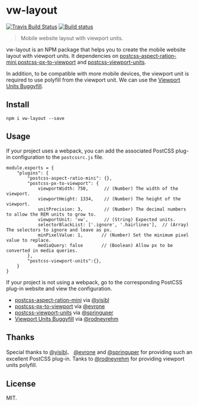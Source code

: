 # vw-layout

[![Travis Build Status](https://travis-ci.org/airen/vw-layout.svg)](https://travis-ci.org/airen/vw-layout)
[![Build status](https://ci.appveyor.com/api/projects/status/hso3amuryb169jwi/branch/master?svg=true)](https://ci.appveyor.com/project/airen/vw-layout/branch/master)

> Mobile website layout with viewport units.

vw-layout is an NPM package that helps you to create the mobile website layout with viewport units. It dependencies on [postcss-aspect-ration-mini](https://github.com/yisibl/postcss-aspect-ratio-mini),[postcss-px-to-viewport](https://github.com/evrone/postcss-px-to-viewport) and [postcss-viewport-units](https://github.com/springuper/postcss-viewport-units).

In addition, to be compatible with more mobile devices, the viewport unit is required to use polyfill from the viewport unit. We can use the [Viewport Units Buggyfill](https://github.com/rodneyrehm/viewport-units-buggyfill).

## Install 

    npm i vw-layout --save

## Usage

If your project uses a webpack, you can add the associated PostCSS plug-in configuration to the `postcssrc.js` file.

    module.exports = {
        "plugins": {
            "postcss-aspect-ratio-mini": {}, 
            "postcss-px-to-viewport": {
                viewportWidth: 750,      // (Number) The width of the viewport.
                viewportHeight: 1334,    // (Number) The height of the viewport.
                unitPrecision: 3,        // (Number) The decimal numbers to allow the REM units to grow to.
                viewportUnit: 'vw',      // (String) Expected units.
                selectorBlackList: ['.ignore', '.hairlines'],  // (Array) The selectors to ignore and leave as px.
                minPixelValue: 1,       // (Number) Set the minimum pixel value to replace.
                mediaQuery: false       // (Boolean) Allow px to be converted in media queries.
            }, 
            "postcss-viewport-units":{},
        }
    }

If your project is not using a webpack, go to the corresponding PostCSS plug-in website and view the configuration.

- [postcss-aspect-ration-mini](https://github.com/yisibl/postcss-aspect-ratio-min) via [@yisibl](https://github.com/yisibl)
- [postcss-px-to-viewport](https://github.com/evrone/postcss-px-to-viewport) via [@evrone](https://github.com/evrone)
- [postcss-viewport-units](https://github.com/springuper/postcss-viewport-units) via [@springuper](https://github.com/springuper)
- [Viewport Units Buggyfill](https://github.com/rodneyrehm/viewport-units-buggyfill) via [@rodneyrehm](https://github.com/rodneyrehm)

## Thanks

Special thanks to [@yisibl](https://github.com/yisibl)、 [@evrone](https://github.com/evrone) and [@springuper](https://github.com/springuper) for providing such an excellent PostCSS plug-in. Tanks to [@rodneyrehm](https://github.com/rodneyrehm) for providing viewport units polyfill.

## License

MIT.